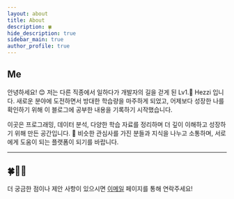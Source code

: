 ```yaml
---
layout: about
title: About
description: 🍀
hide_description: true
sidebar_main: true
author_profile: true
---
```



## Me

안녕하세요! 😊
저는 다른 직종에서 일하다가 개발자의 길을 걷게 된 Lv1.🌱 Hezzi 입니다.
새로운 분야에 도전하면서 방대한 학습량을 마주하게 되었고, 어제보다 성장한 나를 확인하기 위해 이 블로그에 공부한 내용을 기록하기 시작했습니다.

이곳은 프로그래밍, 데이터 분석, 다양한 학습 자료를 정리하며 더 깊이 이해하고 성장하기 위해 만든 공간입니다. 🍒
비슷한 관심사를 가진 분들과 지식을 나누고 소통하며, 서로에게 도움이 되는 플랫폼이 되기를 바랍니다.


---


## 🍀👩‍💻

더 궁금한 점이나 제안 사항이 있으시면 [이메일](yellowjerri@gmail.com) 페이지를 통해 연락주세요!